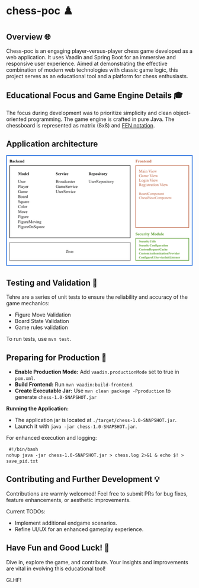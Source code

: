 # chess-poc ♟️️

## Overview 🌐

Chess-poc is an engaging player-versus-player chess game developed as a web application. It uses Vaadin and Spring Boot for an immersive and responsive user experience. Aimed at demonstrating the effective combination of modern web technologies with classic game logic, this project serves as an educational tool and a platform for chess enthusiasts.

## Educational Focus and Game Engine Details 🎓

The focus during development was to prioritize simplicity and clean object-oriented programming. The game engine is crafted in pure Java. The chessboard is represented as matrix (8x8) and [FEN notation](https://en.wikipedia.org/wiki/Forsyth%E2%80%93Edwards_Notation).

## Application architecture

![Application architecture](/architecture.png)

## Testing and Validation 🧪

Tehre are a series of unit tests to ensure the reliability and accuracy of the game mechanics:

-   Figure Move Validation
-   Board State Validation
-   Game rules validation

To run tests, use `mvn test`.

## Preparing for Production 🚀

-   **Enable Production Mode:** Add `vaadin.productionMode` set to true in `pom.xml`.
-   **Build Frontend:** Run `mvn vaadin:build-frontend`.
-   **Create Executable Jar:** Use `mvn clean package -Pproduction` to generate `chess-1.0-SNAPSHOT.jar`

**Running the Application:**

-   The application jar is located at `./target/chess-1.0-SNAPSHOT.jar`.
-   Launch it with `java -jar chess-1.0-SNAPSHOT.jar`.

For enhanced execution and logging:

```
 #!/bin/bash
nohup java -jar chess-1.0-SNAPSHOT.jar > chess.log 2>&1 & echo $! > save_pid.txt
```

## Contributing and Further Development 💡

Contributions are warmly welcomed! Feel free to submit PRs for bug fixes, feature enhancements, or aesthetic improvements.

Current TODOs:

-   Implement additional endgame scenarios.
-   Refine UI/UX for an enhanced gameplay experience.

## Have Fun and Good Luck! 🎉

Dive in, explore the game, and contribute. Your insights and improvements are vital in evolving this educational tool!

GLHF!
